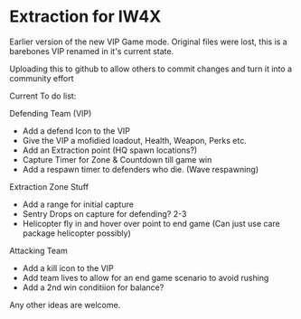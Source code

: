 # Extraction for IW4X

Earlier version of the new VIP Game mode. Original files were lost, this is a barebones VIP renamed in it's current state.


Uploading this to github to allow others to commit changes and turn it into a community effort


Current To do list:


Defending Team (VIP)
* Add a defend Icon to the VIP
* Give the VIP a mofidied loadout, Health, Weapon, Perks etc.
* Add an Extraction point (HQ spawn locations?)
* Capture Timer for Zone & Countdown till game win
* Add a respawn timer to defenders who die. (Wave respawning)


Extraction Zone Stuff
* Add a range for initial capture
* Sentry Drops on capture for defending? 2-3
* Helicopter fly in and hover over point to end game (Can just use care package helicopter possibly)


Attacking Team
* Add a kill icon to the VIP
* Add team lives to allow for an end game scenario to avoid rushing
* Add a 2nd win conditiion for balance?


Any other ideas are welcome.
